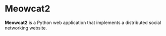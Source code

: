 # Meowcat2

**Meowcat2** is a Python web application that implements a distributed
social networking website.

